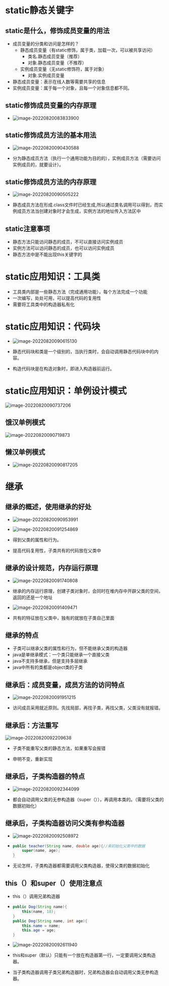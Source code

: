 # static静态关键字

## static是什么，修饰成员变量的用法

* 成员变量的分类和访问是怎样的？
  * 静态成员变量（有static修饰，属于类，加载一次，可以被共享访问）
    * 类名.静态成员变量（推荐）
    * 对象.静态成员变量（不推荐）
  * 实例成员变量（无static修饰符，属于对象）
    * 对象.实例成员变量
* 静态成员变量：表示在线人数等需要共享的信息
* 实例成员变量：属于每一个对象，且每一个对象信息都不同。

## static修饰成员变量的内存原理

* ![image-20220820083833900](C:\Users\86134\AppData\Roaming\Typora\typora-user-images\image-20220820083833900.png)

## static修饰成员方法的基本用法

* ![image-20220820090430588](C:\Users\86134\AppData\Roaming\Typora\typora-user-images\image-20220820090430588.png)

* 分为静态成员方法（执行一个通用功能为目的的），实例成员方法（需要访问实例成员的，就要设计）。

## static修饰成员方法的内存原理

* ![image-20220820090505222](C:\Users\86134\AppData\Roaming\Typora\typora-user-images\image-20220820090505222.png)

* 静态成员方法在形成.class文件时已经生成,所以通过类名调用可以得到，而实例成员方法当创建对象时才会生成，实例方法的地址传入方法区中

## static注意事项

* 静态方法只能访问静态的成员，不可以直接访问实例成员
* 实例方法可以访问静态的成员，也可以访问实例成员
* 静态方法中是不能出现this关键字的

# static应用知识：工具类

* 工具类内部是一些静态方法（完成通用功能），每个方法完成一个功能
* 一次编写，处处可用，可以提高代码的复用性
* 需要将工具类中的构造器私有化

# static应用知识：代码块

* ![image-20220820090615130](C:\Users\86134\AppData\Roaming\Typora\typora-user-images\image-20220820090615130.png)

* 静态代码块和类是一个级别的，当执行类时，会自动调用静态代码块中的内容。
* 构造代码块是在构造对象时，即进入构造器前运行。

# static应用知识：单例设计模式

![image-20220820090737206](C:\Users\86134\AppData\Roaming\Typora\typora-user-images\image-20220820090737206.png)

## 饿汉单例模式

![image-20220820090719873](C:\Users\86134\AppData\Roaming\Typora\typora-user-images\image-20220820090719873.png)

## 懒汉单例模式

* ![image-20220820090817205](C:\Users\86134\AppData\Roaming\Typora\typora-user-images\image-20220820090817205.png)

# 继承

## 继承的概述，使用继承的好处

* ![image-20220820090953991](C:\Users\86134\AppData\Roaming\Typora\typora-user-images\image-20220820090953991.png)

* ![image-20220820091254869](C:\Users\86134\AppData\Roaming\Typora\typora-user-images\image-20220820091254869.png)

* 得到父类的属性和行为。

* 提高代码复用性，子类共有的代码放在父类中

## 继承的设计规范，内存运行原理

* ![image-20220820091740808](C:\Users\86134\AppData\Roaming\Typora\typora-user-images\image-20220820091740808.png)

* 继承的内存运行原理，创建子类对象时，会同时在堆内存中开辟父类的空间，返回的还是一个地址
* ![image-20220820091409471](C:\Users\86134\AppData\Roaming\Typora\typora-user-images\image-20220820091409471.png)

* 共有的特征放在父类中，独有的就放在子类自己里面

## 继承的特点

* 子类可以继承父类的属性和行为，但不能继承父类的构造器
* java是单继承模式：一个类只能继承一个直接父类
* java不支持多继承，但是支持多层继承
* java中所有的类都是object类的子类 

## 继承后：成员变量，成员方法的访问特点

* ![image-20220820091951215](C:\Users\86134\AppData\Roaming\Typora\typora-user-images\image-20220820091951215.png)

* 访问成员采用就近原则。先找局部，再找子类，再找父类，父类没有就报错。

## 继承后：方法重写

![image-20220820092209638](C:\Users\86134\AppData\Roaming\Typora\typora-user-images\image-20220820092209638.png)

* 子类不能重写父类的静态方法，如果重写会报错

* 申明不变，重新实现

## 继承后，子类构造器的特点

* ![image-20220820092344099](C:\Users\86134\AppData\Roaming\Typora\typora-user-images\image-20220820092344099.png)

* 都会自动调用父类的无参构造器（super（）），再调用本类的。（需要将父类的数据初始化）

## 继承后，子类构造器访问父类有参构造器

* ![image-20220820092508972](C:\Users\86134\AppData\Roaming\Typora\typora-user-images\image-20220820092508972.png)

* ```java
  public teacher(String name, double age){//来初始化父类中的数据
      super(name, age);
  }
  ```

* 无论怎样，子类构造器都需要调用父类构造器，使得父类的数据初始化

## this（）和super（）使用注意点

* this（）调用兄弟构造器

* ```java
  public Dog(String name){
      this(name, 18);
  }
  public Dog(String name, int age){
      this.name = name;
      this.age = age;
  }
  ```

  

* ![image-20220820092611940](C:\Users\86134\AppData\Roaming\Typora\typora-user-images\image-20220820092611940.png)

* this和super（默认）只能有一个放在构造器第一行，一定要调用父类构造器。
* 当子类构造器调用子类兄弟构造器时，兄弟构造器会自动调用父类无参构造器。

